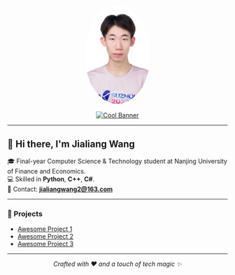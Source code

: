 <!-- 居中显示头像 -->
<p align="center">
  <img src="images/avatar.png" alt="My Avatar" width="150" style="border-radius: 50%;" />
</p>

<!-- 居中显示Banner并可点击 -->
<p align="center">
  <a href="https://你的用户名.github.io/你的仓库名/banner.html">
    <img src="images/banner.svg" alt="Cool Banner" />
  </a>
</p>

---

## 👋 Hi there, I'm Jialiang Wang
🎓 Final-year Computer Science & Technology student at Nanjing University of Finance and Economics.  
💻 Skilled in **Python**, **C++**, **C#**.  
📧 Contact: **jialiangwang2@163.com**  

---

### 🚀 Projects
- [Awesome Project 1](#)
- [Awesome Project 2](#)
- [Awesome Project 3](#)

---

<p align="center">
  <i>Crafted with ❤️ and a touch of tech magic ✨</i>
</p>
